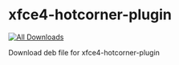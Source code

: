 # xfce4-hotcorner-plugin

[![All Downloads](https://img.shields.io/github/downloads/jakbin/xfce4-hotcorner-plugin/total.svg)](https://github.com/jakbin/xfce4-hotcorner-plugin)

Download deb file for xfce4-hotcorner-plugin
